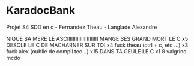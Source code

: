 # KaradocBank
Projet S4 SDD en c - Fernandez Theau - Langlade Alexandre 

NIQUE SA MERE LE ASCIIIIIIIIIIIIIIIIIIIIII
MANGE SES GRAND MORT LE C x5
DESOLE LE C DE MACHARNER SUR TOI x4
fuck theau (ctrl + c, etc ...) x3
fuck alex (oublie de compil tec...) x15
DANS TA GEULE LE C x1
8 
valgrind
mcdo